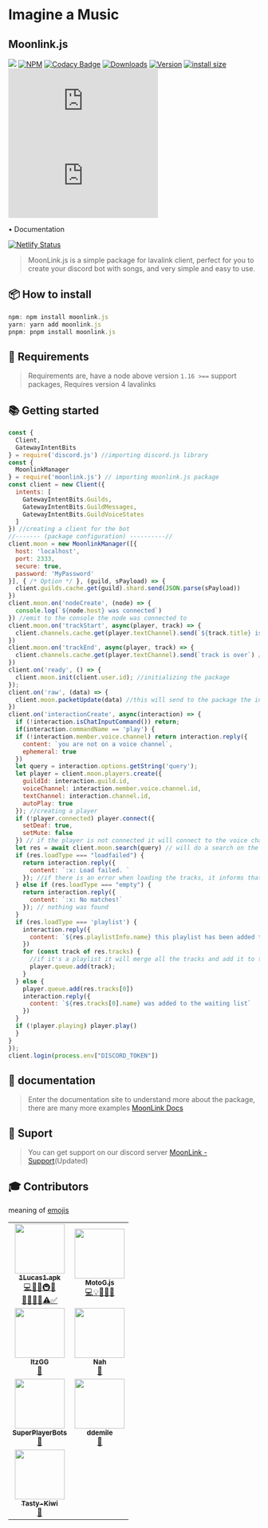 # Imagine a Music

## Moonlink.js

<img src='https://cdn.discordapp.com/attachments/1019979902411350016/1082098052808052816/114_Sem_Titulo_20230222123935.png'></img>
[![NPM](https://nodei.co/npm/moonlink.js.png)]([https:/nodei.co/npm/moonlink.js)
[![Codacy Badge](https://app.codacy.com/project/badge/Grade/7dd9288acdc94dacaa11ad80f36a9bd3)](https://www.codacy.com/gh/1Lucas1apk/moonlink.js/dashboard?utm_source=github.com&utm_medium=referral&utm_content=1Lucas1apk/moonlink.js&utm_campaign=Badge_Grade) [![Downloads](https://img.shields.io/npm/dt/moonlink.js.svg?color=3884FF)](https://www.npmjs.com/package/moonlink.js) [![Version](https://img.shields.io/npm/v/moonlink.js.svg?color=3884FF&label=version)](https://www.npmjs.com/package/moonlink.js) [![install size](https://packagephobia.com/badge?p=moonlink.js)](https://packagephobia.com/result?p=moonlink.js) ![vulnabilites](https://img.shields.io/snyk/vulnerabilities/npm/moonlink.js) ![node](https://img.shields.io/node/v/moonlink.js)

• Documentation

[![Netlify Status](https://api.netlify.com/api/v1/badges/4f4a2a64-a8db-4db3-ad1d-0c4ac7274d0e/deploy-status)](https://app.netlify.com/sites/moonlinkjs/deploys)

> MoonLink.js is a simple package for lavalink client, perfect for you to create your discord bot with songs, and very simple and easy to use.

## 📦 How to install

```js
npm: npm install moonlink.js
yarn: yarn add moonlink.js
pnpm: pnpm install moonlink.js
```

## 🎲 Requirements

> Requirements are, have a node above version `1.16 >==` support packages, Requires version 4 lavalinks

## 📚 Getting started

```js
const {
  Client,
  GatewayIntentBits
} = require('discord.js') //importing discord.js library
const {
  MoonlinkManager
} = require('moonlink.js') // importing moonlink.js package
const client = new Client({
  intents: [
    GatewayIntentBits.Guilds,
    GatewayIntentBits.GuildMessages,
    GatewayIntentBits.GuildVoiceStates
  ]
}) //creating a client for the bot
//------- (package configuration) ----------//
client.moon = new MoonlinkManager([{
  host: 'localhost',
  port: 2333,
  secure: true,
  password: 'MyPassword'
}], { /* Option */ }, (guild, sPayload) => {
  client.guilds.cache.get(guild).shard.send(JSON.parse(sPayload))
})
client.moon.on('nodeCreate', (node) => {
  console.log(`${node.host} was connected`)
}) //emit to the console the node was connected to
client.moon.on('trackStart', async(player, track) => {
  client.channels.cache.get(player.textChannel).send(`${track.title} is playing now`) //when the player starts it will send a message to the channel where the command was executed
})
client.moon.on('trackEnd', async(player, track) => {
  client.channels.cache.get(player.textChannel).send(`track is over`) //when the player starts it will send a message to the channel where the command was executed
})
client.on('ready', () => {
  client.moon.init(client.user.id); //initializing the package
});
client.on('raw', (data) => {
  client.moon.packetUpdate(data) //this will send to the package the information needed for the package to work properly
})
client.on('interactionCreate', async(interaction) => {
  if (!interaction.isChatInputCommand()) return;
  if(interaction.commandName == 'play') {
  if (!interaction.member.voice.channel) return interaction.reply({
    content: `you are not on a voice channel`,
    ephemeral: true
  })
  let query = interaction.options.getString('query');
  let player = client.moon.players.create({
    guildId: interaction.guild.id,
    voiceChannel: interaction.member.voice.channel.id,
    textChannel: interaction.channel.id,
    autoPlay: true
  }); //creating a player
  if (!player.connected) player.connect({
    setDeaf: true,
    setMute: false
  }) // if the player is not connected it will connect to the voice channel
  let res = await client.moon.search(query) // will do a search on the video informed in the query
  if (res.loadType === "loadfailed") {
    return interaction.reply({
      content: `:x: Load failed. `
    }); //if there is an error when loading the tracks, it informs that there is an error
  } else if (res.loadType === "empty") {
    return interaction.reply({
      content: `:x: No matches!`
    }); // nothing was found
  }
  if (res.loadType === 'playlist') {
    interaction.reply({
      content: `${res.playlistInfo.name} this playlist has been added to the waiting list`
    })
    for (const track of res.tracks) {
      //if it's a playlist it will merge all the tracks and add it to the queue
      player.queue.add(track);
    }
  } else {
    player.queue.add(res.tracks[0])
    interaction.reply({
      content: `${res.tracks[0].name} was added to the waiting list`
    })
  }
  if (!player.playing) player.play()
  }
}
});
client.login(process.env["DISCORD_TOKEN"])
```

## 📖 documentation

> Enter the documentation site to understand more about the package, there are many more examples [MoonLink Docs](https://moonlink.js.org)

## 🎨 Suport

> You can get support on our discord server [MoonLink - Support](https://discord.gg/xQq2A8vku3)(Updated)

## 🎓 Contributors

meaning of [emojis](https://allcontributors.org/docs/en/emoji-key)

<table>
<tr>
<td align="center"><a href="https://github.com/1Lucas1apk"> <img src="https://cdn.discordapp.com/avatars/978981769661513758/438e182c14d5d28aa87ded076eca2755.webp?size=2048" width="100px;" alt="" /><br> <sub><b>1Lucas1.apk</b></sub><br> </a><a href="https://github.com/1Lucas1apk/Moonlink.js/commits?author=1Lucas1apk" title="Code">💻</a><a href="https://moonlink.js.org" title="Doc">📖</a><a href="https://moonlink.js.org/exemples" title="exemples">💡</a><a href="https://github.com/1Lucas1apk/Moonlink.js" title="infra">🚇</a><a href="https://github.com/1Lucas1apk/moonlink.js" title="ideas">🤔</a><br><a href="https://github.com/1Lucas1apk/moonlink.js" title="maintenance">🚧</a><a href="https://github.com/1Lucas1apk/moonlink.js/issues" title="question">💬</a><a href="https://github.com/1Lucas1apk/moonlink.js/" title="review">👀</a><a href="https://github.com/1Lucas1apk/moonlink.js/" title="Tools">🔧</a><a href="https://github.com/1Lucas1apk/moonlink.js/" title="Test">⚠️</a><a href="https://moonlink.js.org" title="tutorial">✅</a></td>
<td align="center"><a href="https://github.com/motoG100"> <img src="https://cdn.discordapp.com/attachments/1046805409169682482/1087397208795643996/motog.png" width="100px;" alt="" /><br> <sub><b>MotoG.js</b></sub><br> </a><a href="https://github.com/1Lucas1apk/Moonlink.js/commits?author=motoG100" title="Code">💻</a><a href="https://moonlink.js.org/exemples" title="exemples">💡</a><a href="https://github.com/1Lucas1apk/moonlink.js" title="ideas">🤔</a><a href="https://github.com/1Lucas1apk/moonlink.js/issues" title="question">💬</a><a href="https://moonlink.js.org" title="designer">🎨</a></td>
																																																																																																																																																																																																																																																																																																																																																																																																																																																																																																					</tr>
																																																																																																																																																																																																																																																																																																																																																																																																																																																																																																					
<tr>
<td align="center"><a href="https://discord.com/users/912987919357190194"> <img src="https://cdn.discordapp.com/avatars/912987919357190194/ac7a60ebe7281cdcde46ad3d48d4ffb9.webp?size=2048" width="100px;" alt="" /><br> <sub><b>ItzGG</b></sub><br> </a><a href="https://discord.gg/gPw8ycW5wN" title="Bug">🐛</a></td>
<td align="center"><a href="https://discord.com/users/666270910692720661"> <img src="https://cdn.discordapp.com/avatars/666270910692720661/cf9ce4733dbeb61391eab6b16a56daef.webp?size=2048" width="100px;" alt="" /><br> <sub><b>Nah</b></sub><br> </a><a href="https://discord.com/channels/990369410344701964/1057275443587338262/1057275443587338262" title="Bug">🐛</a></td>
</tr>
<tr>
<td align="center"><a href="https://discord.com/users/666270910692720661"> <img src="asset://asset/images/default_atatar_0.png?size=2048" width="100px;" alt="" /><br> <sub><b>SuperPlayerBots</b></sub><br> </a><a href="https://discord.com/channels/990369410344701964/1070454617294516284/1071695070639702056" title="Bug">🐛</a></td>
<td align="center"><a href"https://github.com/ddemile"> <img src="https://avatars.githubusercontent.com/u/104416229?v=4" width="100px;" alt="" /><br> <sub><b>ddemile</b></sub><br> </a><a href="https://github.com/1Lucas1apk/moonlink.js/issues?q=author%3Addemile" title="Bug">🐛</a></td>
</tr>
<tr>
<td align="center"><a href="https://github.com/Tasty-Kiwi"> <img src="https://avatars.githubusercontent.com/u/26067386?v=4" width="100px;" alt="" /><br> <sub><b>Tasty-Kiwi</b></sub><br> </a><a href="https://github.com/1Lucas1apk/moonlink.js/issues?q=author%3ATasty-Kiwi" title="Bug">🐛</a></td>
</tr>
</table>
